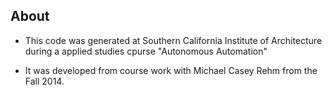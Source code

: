 ## About

- This code was generated at Southern California Institute of Architecture during a applied studies cpurse "Autonomous Automation" 

- It was developed from course work with Michael Casey Rehm from the Fall 2014.
